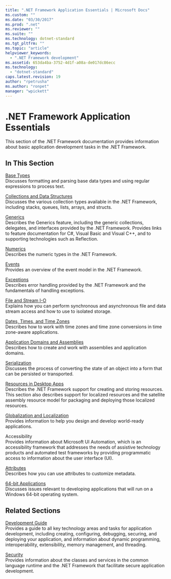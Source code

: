 ```yaml
---
title: ".NET Framework Application Essentials | Microsoft Docs"
ms.custom: ""
ms.date: "03/30/2017"
ms.prod: ".net"
ms.reviewer: ""
ms.suite: ""
ms.technology: dotnet-standard
ms.tgt_pltfrm: ""
ms.topic: "article"
helpviewer_keywords: 
  - ".NET Framework development"
ms.assetid: 653da4ba-3752-4d1f-a08a-de017dc86ecc
ms.technology: 
  - "dotnet-standard"
caps.latest.revision: 19
author: "rpetrusha"
ms.author: "ronpet"
manager: "wpickett"
---
```

# .NET Framework Application Essentials
This section of the .NET Framework documentation provides information about basic application development tasks in the .NET Framework.  
  
## In This Section  
 [Base Types](../../docs/standard/base-types/index.md)  
 Discusses formatting and parsing base data types and using regular expressions to process text.  
  
 [Collections and Data Structures](../../docs/standard/collections/index.md)  
 Discusses the various collection types available in the .NET Framework, including stacks, queues, lists, arrays, and structs.  
  
 [Generics](../../docs/standard/generics/index.md)  
 Describes the Generics feature, including the generic collections, delegates, and interfaces provided by the .NET Framework. Provides links to feature documentation for C#, Visual Basic and Visual C++, and to supporting technologies such as Reflection.  
  
 [Numerics](../../docs/standard/numerics.md)  
 Describes the numeric types in the .NET Framework.  
  
 [Events](../../docs/standard/events/index.md)  
 Provides an overview of the event model in the .NET Framework.  
  
 [Exceptions](../../docs/standard/exceptions/index.md)  
 Describes error handling provided by the .NET Framework and the fundamentals of handling exceptions.  
  
 [File and Stream I-O](../../docs/standard/io/index.md)  
 Explains how you can perform synchronous and asynchronous file and data stream access and how to use to isolated storage.  
  
 [Dates, Times, and Time Zones](../../docs/standard/datetime/index.md)  
 Describes how to work with time zones and time zone conversions in time zone-aware applications.  
  
 [Application Domains and Assemblies](../../docs/framework/app-domains/index.md)  
 Describes how to create and work with assemblies and application domains.  
  
 [Serialization](../../docs/framework/serialization/index.md)  
 Discusses the process of converting the state of an object into a form that can be persisted or transported.  
  
 [Resources in Desktop Apps](../../docs/framework/resources/index.md)  
 Describes the .NET Framework support for creating and storing resources. This section also describes support for localized resources and the satellite assembly resource model for packaging and deploying those localized resources.  
  
 [Globalization and Localization](../../docs/standard/globalization-localization/index.md)  
 Provides information to help you design and develop world-ready applications.  
  
 Accessibility  
 Provides information about Microsoft UI Automation, which is an accessibility framework that addresses the needs of assistive technology products and automated test frameworks by providing programmatic access to information about the user interface (UI).  
  
 [Attributes](../../docs/standard/attributes/index.md)  
 Describes how you can use attributes to customize metadata.  
  
 [64-bit Applications](../../docs/framework/64-bit-apps.md)  
 Discusses issues relevant to developing applications that will run on a Windows 64-bit operating system.  
  
## Related Sections  
 [Development Guide](../../docs/framework/development-guide.md)  
 Provides a guide to all key technology areas and tasks for application development, including creating, configuring, debugging, securing, and deploying your application, and information about dynamic programming, interoperability, extensibility, memory management, and threading.  
  
 [Security](../../docs/standard/security/index.md)  
 Provides information about the classes and services in the common language runtime and the .NET Framework that facilitate secure application development.
